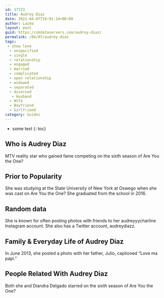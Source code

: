 ```yaml
---
id: 17723
title: Audrey Diaz
date: 2021-04-07T20:01:14+00:00
author: Laima
layout: post
guid: https://ukdataservers.com/audrey-diaz/
permalink: /04/07/audrey-diaz
tags:
 - show love
  - unspecified
  - single
  - relationship
  - engaged
  - married
  - complicated
  - open relationship
  - widowed
  - separated
  - divorced
   - Husband
  - Wife
  - Boyfriend
  - Girlfriend
category: Guides
---
```


* some text
{: toc}


## Who is Audrey Diaz
                  
                  
                  
MTV reality star who gained fame competing on the sixth season of Are You the One? 
                  
              
            
              
            
                
                
                
## Prior to Popularity
                  
                  
                  
She was studying at the State University of New York at Oswego when she was cast on Are You the One? She graduated from the school in 2016. 
                  
              
            
              
            
                
                
                
## Random data
                  
                  
                  
She is known for often posting photos with friends to her audreyyycharline Instagram account. She also has a Twitter account, audreydiazz. 
                  
              
            
              
            
                
                
                
## Family & Everyday Life of Audrey Diaz
                  
                  
                  
In June 2013, she posted a photo with her father, Julio, captioned &#8220;Love ma papi.&#8221; 
                  
              
            
              
            
                
                
                
## People Related With Audrey Diaz
                  
                  
                  
Both she and Diandra Delgado starred on the sixth season of Are You the One? 
                  
              
            
              
            
                
              
            
              
              
            
            
              
            
          
          
          